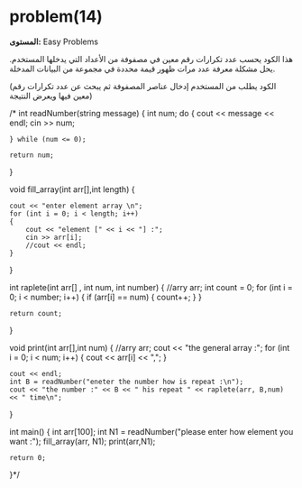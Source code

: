 # problem(14)

**المستوى:** Easy Problems

هذا الكود يحسب عدد تكرارات رقم معين في مصفوفة من الأعداد التي يدخلها المستخدم. يحل مشكلة معرفة عدد مرات ظهور قيمة محددة في مجموعة من البيانات المدخلة.

(الكود يطلب من المستخدم إدخال عناصر المصفوفة ثم يبحث عن عدد تكرارات رقم معين فيها ويعرض النتيجة)

/* int readNumber(string message)
{
	int num;
	do
	{
		cout << message << endl;
		cin >> num;

	} while (num <= 0);

	return num;

}

void fill_array(int arr[],int length)
{
	
	cout << "enter element array \n";
	for (int i = 0; i < length; i++)
	{
		cout << "element [" << i << "] :";
		cin >> arr[i];
		//cout << endl;
	}

}

int raplete(int arr[] , int num, int number)
{
	//arry arr;
	int count = 0;
	for (int i = 0; i < number; i++)
	{
		if (arr[i] == num)
		{
			count++;
		}
	}

	return count;
}

void print(int arr[],int num)
{
	//arry arr;
	cout << "the general array :";
	for (int i = 0; i < num; i++)
	{
		cout << arr[i] << ",";
	}

	cout << endl;
	int B = readNumber("eneter the number how is repeat :\n");
	cout << "the number :" << B << " his repeat " << raplete(arr, B,num) << " time\n";
}

int main()
{
	int arr[100];
	int N1 = readNumber("please enter how element you want :");
	fill_array(arr, N1);
	print(arr,N1);

	return 0;
}*/

```cpp

```